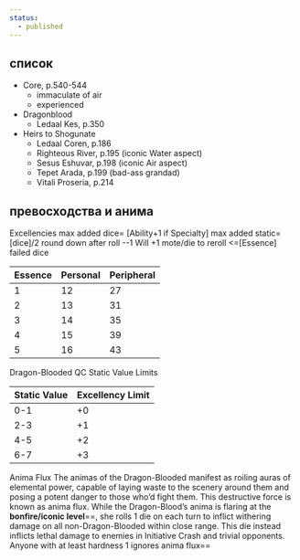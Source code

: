 ```yaml
---
status:
  - published
---
```

## список
- Core, p.540-544
	- immaculate of air
	- experienced
- Dragonblood
	- Ledaal Kes, p.350
- Heirs to Shogunate
	- Ledaal Coren, p.186
	- Righteous River, p.195 (iconic Water aspect)
	- Sesus Eshuvar, p.198 (iconic Air aspect)
	- Tepet Arada, p.199 (bad-ass grandad)
	- Vitali Proseria, p.214
## превосходства и анима
Excellencies 
max added dice= [Ability+1 if Specialty]
max added static=[dice]/2 round down
after roll --1 Will +1 mote/die to reroll <=[Essence] failed dice

| Essence | Personal | Peripheral |
| ------- | -------- | ---------- |
| 1 | 12 | 27 |
| 2 | 13 | 31 |
| 3 | 14 | 35 |
| 4 | 15 | 39 |
| 5 | 16 | 43 |

Dragon-Blooded QC Static Value Limits

| Static Value | Excellency Limit |
| ------------ | ---------------- |
| 0-1 | +0 |
| 2-3 | +1 |
| 4-5 | +2 |
| 6-7 | +3 |

Anima Flux
The animas of the Dragon-Blooded manifest as roiling auras of elemental power, capable of laying waste to the scenery around them and posing a potent danger to those who’d fight them. This destructive force is known as anima flux. While the Dragon-Blood’s anima is flaring at the **bonfire/iconic level**==, she rolls 1 die on each turn to inflict withering damage on all non-Dragon-Blooded within close range. This die instead inflicts lethal damage to enemies in Initiative Crash and trivial opponents. Anyone with at least hardness 1 ignores anima flux==
